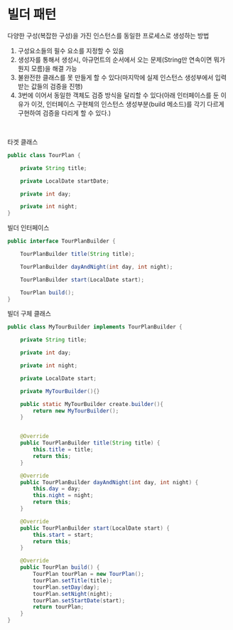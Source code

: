 빌더 패턴
===

다양한 구성(복잡한 구성)을 가진 인스턴스를 동일한 프로세스로 생성하는 방법

1. 구성요소들의 필수 요소를 지정할 수 있음
2. 생성자를 통해서 생성시, 아규먼트의 순서에서 오는 문제(String만 연속이면 뭐가 뭔지 모름)을 해결 가능
3. 불완전한 클래스를 못 만들게 할 수 있다(마지막에 실제 인스턴스 생성부에서 입력받는 값들의 검증을 진행)
4. 3번에 이어서 동일한 객체도 검증 방식을 달리할 수 있다(아래 인터페이스를 둔 이유가 이것, 인터페이스 구현체의 인스턴스 생성부분(build 메소드)를 각기 다르게 구현하여 검증을 다리게 할 수 있다.)


<br>

타겟 클래스
```java
public class TourPlan {

    private String title;

    private LocalDate startDate;

    private int day;

    private int night;
}
```

빌더 인터페이스
```java
public interface TourPlanBuilder {

    TourPlanBuilder title(String title);

    TourPlanBuilder dayAndNight(int day, int night);

    TourPlanBuilder start(LocalDate start);

    TourPlan build();
}
```

빌더 구체 클래스
```java
public class MyTourBuilder implements TourPlanBuilder {

    private String title;

    private int day;

    private int night;

    private LocalDate start;

    private MyTourBuilder(){}

    public static MyTourBuilder create.builder(){
        return new MyTourBuilder();
    }


    @Override
    public TourPlanBuilder title(String title) {
        this.title = title;
        return this;
    }

    @Override
    public TourPlanBuilder dayAndNight(int day, int night) {
        this.day = day;
        this.night = night;
        return this;
    }

    @Override
    public TourPlanBuilder start(LocalDate start) {
        this.start = start;
        return this;
    }

    @Override
    public TourPlan build() {
        TourPlan tourPlan = new TourPlan();
        tourPlan.setTitle(title);
        tourPlan.setDay(day);
        tourPlan.setNight(night);
        tourPlan.setStartDate(start);
        return tourPlan;
    }
}
```
 
